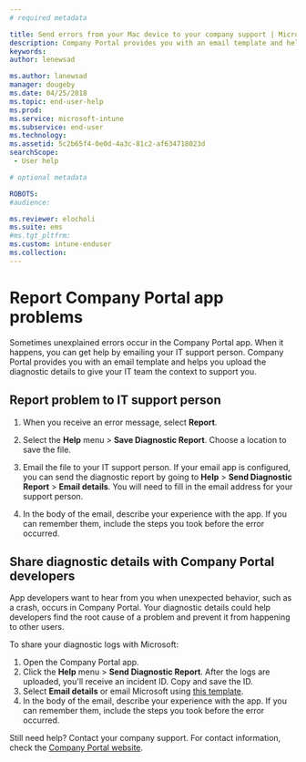 ```yaml
---
# required metadata

title: Send errors from your Mac device to your company support | Microsoft Docs
description: Company Portal provides you with an email template and helps you upload the diagnostic details to give your IT team the context to support you. 
keywords:
author: lenewsad

ms.author: lanewsad
manager: dougeby
ms.date: 04/25/2018
ms.topic: end-user-help
ms.prod:
ms.service: microsoft-intune
ms.subservice: end-user
ms.technology:
ms.assetid: 5c2b65f4-0e0d-4a3c-81c2-af634718023d
searchScope:
 - User help

# optional metadata

ROBOTS:  
#audience:

ms.reviewer: elocholi
ms.suite: ems
#ms.tgt_pltfrm:
ms.custom: intune-enduser
ms.collection: 
---
```


# Report Company Portal app problems  

Sometimes unexplained errors occur in the Company Portal app. When it happens, you can get help by emailing your IT support person. Company Portal provides you with an email template and helps you upload the diagnostic details to give your IT team the context to support you. 

## Report problem to IT support person 

1. When you receive an error message, select **Report**.

2. Select the **Help** menu > **Save Diagnostic Report**. Choose a location to save the file. 

3. Email the file to your IT support person. If your email app is configured, you can send the diagnostic report by going to **Help** > **Send Diagnostic Report** > **Email details**. You will need to fill in the email address for your support person. 

4. In the body of the email, describe your experience with the app. If you can remember them, include the steps you took before the error occurred. 

## Share diagnostic details with Company Portal developers 

App developers want to hear from you when unexpected behavior, such as a crash, occurs in Company Portal. Your diagnostic details could help developers find the root cause of a problem and prevent it from happening to other users. 

To share your diagnostic logs with Microsoft:

1. Open the Company Portal app.
2. Click the **Help** menu > **Send Diagnostic Report**.  After the logs are uploaded, you'll receive an incident ID. Copy and save the ID.
3. Select **Email details** or email Microsoft using <a href="mailto:IntuneCPiOSfeedback@microsoft.com?subject=My Company Portal App Closed Unexpectedly&body=Paste your incident ID and describe the incident here.">this template</a>.
4. In the body of the email, describe your experience with the app. If you can remember them, include the steps you took before the error occurred. 

Still need help? Contact your company support. For contact information, check the [Company Portal website](https://go.microsoft.com/fwlink/?linkid=2010980).
